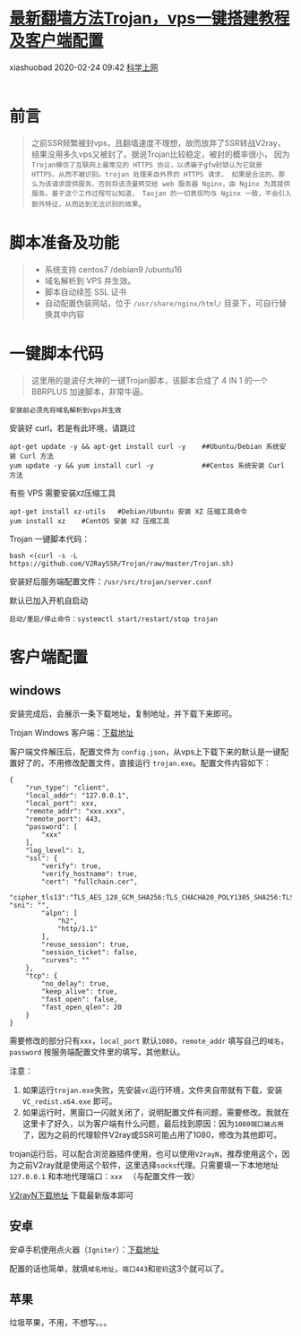 <div class="blog-article">
<h1><a href="p.html?p=\科学上网\Trojan搭建" class="title">最新翻墙方法Trojan，vps一键搭建教程及客户端配置</a></h1>
<span class="author">xiashuobad</span>
<span class="time">2020-02-24 09:42</span>
<span><a href="tags.html?t=科学上网" class="tag">科学上网</a></span>
</div>
<br/>


# 前言
>之前SSR频繁被封vps，且翻墙速度不理想，故而放弃了SSR转战V2ray，结果没用多久vps又被封了。据说Trojan比较稳定，被封的概率很小，
>因为`Trojan模仿了互联网上最常见的 HTTPS 协议，以诱骗子gfw封锁认为它就是 HTTPS，从而不被识别。trojan 处理来自外界的 HTTPS 请求，
>如果是合法的，那么为该请求提供服务，否则将该流量转交给 web 服务器 Nginx，由 Nginx 为其提供服务。基于这个工作过程可以知道，
>Taojan 的一切表现均与 Nginx 一致，不会引入额外特征，从而达到无法识别的效果`。

# 脚本准备及功能
> - 系统支持 centos7 /debian9 /ubuntu16
> - 域名解析到 VPS 并生效。
> - 脚本自动续签 SSL 证书
> - 自动配置伪装网站，位于 `/usr/share/nginx/html/` 目录下，可自行替换其中内容

# 一键脚本代码
> 这里用的是波仔大神的一键Trojan脚本，该脚本合成了 4 IN 1 的一个 BBRPLUS 加速脚本，非常牛逼。

`安装前必须先将域名解析到vps并生效`

安装好 curl，若是有此环境，请跳过

```
apt-get update -y && apt-get install curl -y    ##Ubuntu/Debian 系统安装 Curl 方法
yum update -y && yum install curl -y            ##Centos 系统安装 Curl 方法
```

有些 VPS 需要安装` XZ `压缩工具

```
apt-get install xz-utils   #Debian/Ubuntu 安装 XZ 压缩工具命令
yum install xz    #CentOS 安装 XZ 压缩工具
```
Trojan 一键脚本代码：
```
bash <(curl -s -L https://github.com/V2RaySSR/Trojan/raw/master/Trojan.sh)
```
安装好后服务端配置文件：`/usr/src/trojan/server.conf`

默认已加入开机自启动

`启动/重启/停止命令：systemctl start/restart/stop trojan`

# 客户端配置
## windows
安装完成后，会展示一条下载地址，复制地址，并下载下来即可。

Trojan Windows 客户端：[下载地址](https://github.com/trojan-gfw/trojan/releases)

客户端文件解压后，配置文件为 `config.json`，从vps上下载下来的默认是一键配置好了的，不用修改配置文件，直接运行 `trojan.exe`。配置文件内容如下：
```
{
    "run_type": "client",
    "local_addr": "127.0.0.1",
    "local_port": xxx,
    "remote_addr": "xxx.xxx",
    "remote_port": 443,
    "password": [
        "xxx"
    ],
    "log_level": 1,
    "ssl": {
        "verify": true,
        "verify_hostname": true,
        "cert": "fullchain.cer",
        "cipher_tls13":"TLS_AES_128_GCM_SHA256:TLS_CHACHA20_POLY1305_SHA256:TLS_AES_256_GCM_SHA384",
"sni": "",
        "alpn": [
            "h2",
            "http/1.1"
        ],
        "reuse_session": true,
        "session_ticket": false,
        "curves": ""
    },
    "tcp": {
        "no_delay": true,
        "keep_alive": true,
        "fast_open": false,
        "fast_open_qlen": 20
    }
}
```

需要修改的部分只有`xxx`，`local_port` 默认`1080`，`remote_addr` 填写自己的`域名`，`password` 按服务端配置文件里的填写，其他默认。

注意：
1. 如果运行`trojan.exe`失败，先安装`vc`运行环境，文件夹自带就有下载，安装 `VC_redist.x64.exe` 即可。
2. 如果运行时，黑窗口一闪就关闭了，说明配置文件有问题，需要修改。我就在这里卡了好久，以为客户端有什么问题，最后找到原因：因为`1080端口被占用`了，因为之前的代理软件V2ray或SSR可能占用了1080，修改为其他即可。

trojan运行后，可以配合浏览器插件使用，也可以使用`V2rayN`，推荐使用这个，因为之前V2ray就是使用这个软件，这里选择`socks`代理。只需要填一下本地地址 `127.0.0.1` 和本地代理端口：`xxx ` （与配置文件一致）

[V2rayN下载地址](https://github.com/2dust/v2rayN/releases)   下载最新版本即可

## 安卓
安卓手机使用点火器（`Igniter`）：[下载地址](https://github.com/trojan-gfw/igniter/releases)

配置的话也简单，就填`域名地址`，`端口443`和`密码`这3个就可以了。
## 苹果
垃圾苹果，不用，不想写。。。


